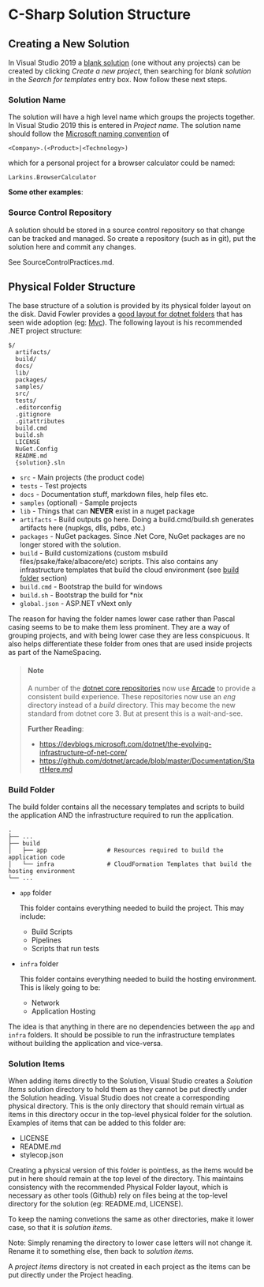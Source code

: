 # C-Sharp Solution Structure

## Creating a New Solution

In Visual Studio 2019 a [blank solution][1] (one without any projects) can be created by clicking _Create a new project_,
then searching for _blank solution_ in the _Search for templates_ entry box.
Now follow these next steps.

### Solution Name

The solution will have a high level name which groups the projects together. In Visual Studio 2019 this is entered in *Project name*.
The solution name should follow the [Microsoft naming convention][Microsoft namespace naming conventions] of

```
<Company>.(<Product>|<Technology>)
```

which for a personal project for a browser calculator could be named:

```
Larkins.BrowserCalculator
```

**Some other examples**:

### Source Control Repository

A solution should be stored in a source control repository so that change can be tracked and managed. So create a repository (such as in git), put the solution here and commit any changes.

See SourceControlPractices.md.

## Physical Folder Structure

The base structure of a solution is provided by its physical folder layout on the disk. David Fowler provides a [good layout for dotnet folders](https://gist.github.com/davidfowl/ed7564297c61fe9ab814) that has seen wide adoption (eg: [Mvc](https://github.com/aspnet/Mvc)). The following layout is his recommended .NET project structure:

```
$/
  artifacts/
  build/
  docs/
  lib/
  packages/
  samples/
  src/
  tests/
  .editorconfig
  .gitignore
  .gitattributes
  build.cmd
  build.sh
  LICENSE
  NuGet.Config
  README.md
  {solution}.sln
```


- `src` - Main projects (the product code)
- `tests` - Test projects
- `docs` - Documentation stuff, markdown files, help files etc.
- `samples` (optional) - Sample projects
- `lib` - Things that can **NEVER** exist in a nuget package
- `artifacts` - Build outputs go here. Doing a build.cmd/build.sh generates artifacts here (nupkgs, dlls, pdbs, etc.)
- `packages` - NuGet packages. Since .Net Core, NuGet packages are no longer stored with the solution.
- `build` - Build customizations (custom msbuild files/psake/fake/albacore/etc) scripts. This also contains any infrastructure templates that build the cloud environment (see [build folder](#build-folder) section)
- `build.cmd` - Bootstrap the build for windows
- `build.sh` - Bootstrap the build for *nix
- `global.json` - ASP.NET vNext only


The reason for having the folder names lower case rather than Pascal casing seems to be to make them less prominent. They are a way of grouping projects, and with being lower case they are less conspicuous. It also helps differentiate these folder from ones that are used inside projects as part of the NameSpacing.

> #### Note
> A number of the [dotnet core repositories](https://github.com/dotnet) now use [Arcade](https://github.com/dotnet/arcade) to provide a consistent build experience. These repositories now use an *eng* directory instead of a *build* directory. This may become the new standard from dotnet core 3. But at present this is a wait-and-see.
>
> **Further Reading**:
> - https://devblogs.microsoft.com/dotnet/the-evolving-infrastructure-of-net-core/
> - https://github.com/dotnet/arcade/blob/master/Documentation/StartHere.md

### Build Folder
The build folder contains all the necessary templates and scripts to build the application AND the infrastructure required to run the application.

    .
    ├── ...
    ├── build
    │   ├── app                 # Resources required to build the application code
    │   └── infra               # CloudFormation Templates that build the hosting environment
    └── ...

 - `app` folder
 
    This folder contains everything needed to build the project. This may include:
    - Build Scripts
    - Pipelines
    - Scripts that run tests
 - `infra` folder
 
    This folder contains everything needed to build the hosting environment. This is likely going to be:
    - Network
    - Application Hosting

The idea is that anything in there are no dependencies between the `app` and `infra` folders. It should be possible to run the infrastructure templates without building the application and vice-versa.

### Solution Items

When adding items directly to the Solution, Visual Studio creates a *Solution Items* solution directory to hold them as they cannot be put directly under the Solution heading. Visual Studio does not create a corresponding physical directory. This is the only directory that should remain virtual as items in this directory occur in the top-level physical folder for the solution. Examples of items that can be added to this folder are:

 - LICENSE
 - README.md
 - stylecop.json

Creating a physical version of this folder is pointless, as the items would be put in here should remain at the top level of the directory. This maintains consistency with the recommended Physical Folder layout, which is necessary as other tools (Github) rely on files being at the top-level directory for the solution (eg: README.md, LICENSE).

To keep the naming convetions the same as other directories, make it lower case, so that it is *solution items*.

Note: Simply renaming the directory to lower case letters will not change it. Rename it to something else, then back to *solution items*.

A *project items* directory is not created in each project as the items can be put directly under the Project heading.

[1]: https://docs.microsoft.com/en-us/visualstudio/get-started/tutorial-projects-solutions?view=vs-2019#solutions-and-projects
[Microsoft namespace naming conventions]: https://docs.microsoft.com/en-us/dotnet/standard/design-guidelines/names-of-namespaces
